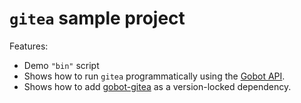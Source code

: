 # `gitea` sample project

Features:

- Demo `"bin"` script
- Shows how to run `gitea` programmatically using the [Gobot API](https://github.com/benallfree/gobot/tree/v1.0.0-alpha.37/docs/readme.md).
- Shows how to add [gobot-gitea](https://www.npmjs.com/package/gobot-gitea) as a version-locked dependency.

